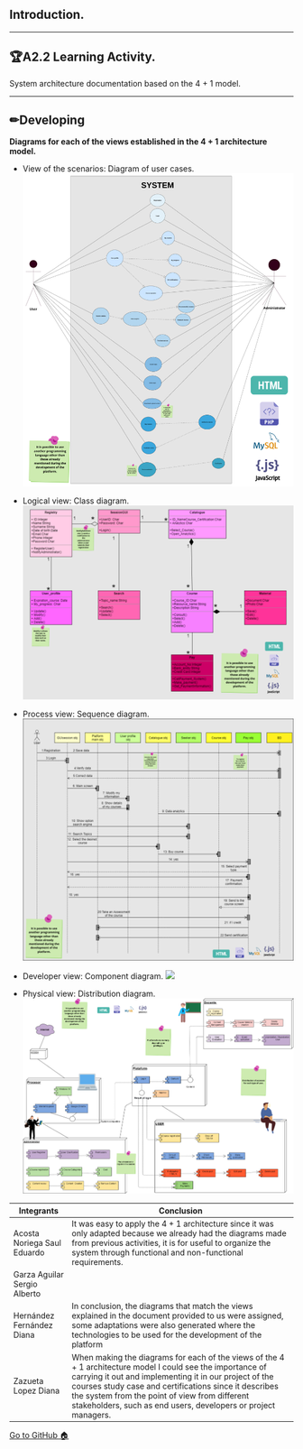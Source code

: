 ## Introduction.
-----
## 🏆A2.2  Learning Activity.
System architecture documentation based on the 4 + 1 model.

----

## ✏Developing

**Diagrams for each of the views established in the 4 + 1 architecture model.**

- View of the scenarios: Diagram of user cases.
![](Images/diagramacasos.png)

- Logical view: Class diagram.
![](Images/diagramaclass.png)

- Process view: Sequence diagram.
![](Images/diagramasecu.png)

- Developer view: Component diagram.
![](Images/diagramacomp)

- Physical view: Distribution diagram.
![](Images/diagramaDistri.png)


| **Integrants** | **Conclusion**|
| --- | ---  | 
|Acosta Noriega Saul Eduardo|It was easy to apply the 4 + 1 architecture since it was only adapted because we already had the diagrams made from previous activities, it is for useful to organize the system through functional and non-functional requirements.
|Garza Aguilar Sergio Alberto|
|Hernández Fernández Diana|In conclusion, the diagrams that match the views explained in the document provided to us were assigned, some adaptations were also generated where the technologies to be used for the development of the platform
|Zazueta Lopez Diana| When making the diagrams for each of the views of the 4 + 1 architecture model I could see the importance of carrying it out and implementing it in our project of the courses study case and certifications since it describes the system from the point of view from different stakeholders, such as end users, developers or project managers.|


[Go to GitHub 🏠](phttps://github.com/DianaHFer/Analisis-avanzado-de-software)